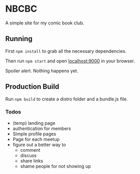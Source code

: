 # NBCBC

A simple site for my comic book club.

## Running

First `npm install` to grab all the necessary dependencies.

Then run `npm start` and open <localhost:9000> in your browser.

Spoiler alert. Nothing happens yet.

## Production Build

Run `npm build` to create a distro folder and a bundle.js file.

### Todos
* (temp) landing page
* authentication for members
* Simple profile pages
* Page for each meetup
* figure out a better way to
    * comment
    * discuss
    * share links
    * shame people for not showing up